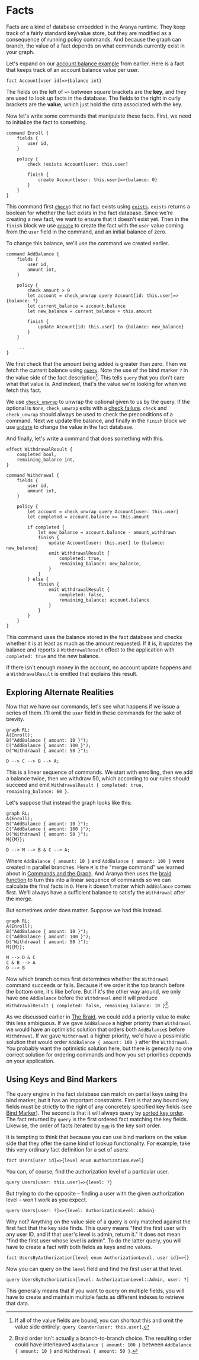 # Facts

Facts are a kind of database embedded in the Aranya runtime. They keep
track of a fairly standard key/value store, but they are modified as a
consequence of running policy commands. And because the graph can
branch, the value of a fact depends on what commands currently exist in
your graph.

Let's expand on our [account balance
example](commands-graph.md#commands) from earlier. Here is a fact that
keeps track of an account balance value per user.

```policy
fact Account[user id]=>{balance int}
```

The fields on the left of `=>` between square brackets are the **key**,
and they are used to look up facts in the database. The fields to the
right in curly brackets are the **value**, which just hold the data
associated with the key.

Now let's write some commands that manipulate these facts. First, we
need to initialize the fact to something.

```policy
command Enroll {
    fields {
        user id,
    }

    policy {
        check !exists Account[user: this.user]

        finish {
            create Account[user: this.user]=>{balance: 0}
        }
    }
}
```

This command first [`check`](../reference/statements/check.md)s that no
fact exists using
[`exists`](../reference/expressions/functions/queries.md#exists).
`exists` returns a boolean for whether the fact exists in the fact
database. Since we're creating a new fact, we want to ensure that it
doesn't exist yet. Then in the `finish` block we use
[`create`](../reference/statements/create.md) to create the fact with
the `user` value coming from the `user` field in the command, and an
initial balance of zero.

To change this balance, we'll use the command we created earlier.

```policy
command AddBalance {
    fields {
        user id,
        amount int,
    }

    policy {
        check amount > 0
        let account = check_unwrap query Account[id: this.user]=>{balance: ?}
        let current_balance = account.balance
        let new_balance = current_balance + this.amount

        finish {
            update Account[id: this.user] to {balance: new_balance}
        }
    }

    ...
}
```

We first check that the amount being added is greater than zero. Then we
fetch the current balance using
[`query`](../reference/expressions/functions/queries.md#query). Note the
use of the bind marker `?` in the value side of the fact
description[^query-value-side]. This tells `query` that you don't care
what that value is. And indeed, that's the value we're looking for when
we fetch this fact.

[^query-value-side]: If all of the value fields are bound, you can
    shortcut this and omit the value side entirely: `query Counter[user:
    this.user]`.

We use
[`check_unwrap`](../reference/expressions/operators.md#optional-operators)
to unwrap the optional given to us by the query. If the optional is
`None`, `check_unwrap` exits with a [check
failure](../reference/errors.md#check-failures). `check` and
`check_unwrap` should always be used to check the preconditions of a
command. Next we update the balance, and finally in the `finish` block
we use [`update`](../reference/statements/update.md) to change the value
in the fact database.

And finally, let's write a command that does something with this.

```policy
effect WithdrawalResult {
    completed bool,
    remaining_balance int,
}

command Withdrawal {
    fields {
        user id,
        amount int,
    }

    policy {
        let account = check_unwrap query Account[user: this.user]
        let completed = account.balance >= this.amount

        if completed {
            let new_balance = account.balance - amount_withdrawn
            finish {
                update Account[user: this.user] to {balance: new_balance}
                emit WithdrawalResult {
                    completed: true,
                    remaining_balance: new_balance,
                }
            }
        } else {
            finish {
                emit WithdrawalResult {
                    completed: false,
                    remaining_balance: account.balance
                }
            }
        }
    }
}
```

This command uses the balance stored in the fact database and checks
whether it is at least as much as the amount requested. If it is, it
updates the balance and reports a `WithdrawalResult` effect to the
application with `completed: true` and the new balance.

If there isn't enough money in the account, no account update happens
and a `WithdrawalResult` is emitted that explains this result.

## Exploring Alternate Realities

Now that we have our commands, let's see what happens if we issue a
series of them. I'll omit the `user` field in these commands for the
sake of brevity.

```mermaid
graph RL;
A(Enroll);
B("AddBalance { amount: 10 }");
C("AddBalance { amount: 100 }");
D("Withdrawal { amount: 50 }");

D --> C --> B --> A;
```

This is a linear sequence of commands. We start with enrolling, then we
add a balance twice, then we withdraw 50, which according to our rules
should succeed and emit `WithdrawalResult { completed: true,
remaining_balance: 60 }`.

Let's suppose that instead the graph looks like this:

```mermaid
graph RL;
A(Enroll);
B("AddBalance { amount: 10 }");
C("AddBalance { amount: 100 }");
D("Withdrawal { amount: 50 }");
M{{M}};

D --> M --> B & C --> A;
```

Where `AddBalance { amount: 10 }` and `AddBalance { amount: 100 }` were
created in parallel branches. Here `M` is the "merge command" we learned
about in [Commands and the Graph](commands-graph.md#the-graph). And
Aranya then uses the [braid function](commands-graph.md#the-braid) to
turn this into a linear sequence of commands so we can calculate the
 final facts in `D`. Here it doesn't matter which `AddBalance` comes
first. We'll always have a sufficient balance to satisfy the
`Withdrawal` after the merge.

But sometimes order does matter. Suppose we had this instead.

```mermaid
graph RL;
A(Enroll);
B("AddBalance { amount: 10 }");
C("AddBalance { amount: 100 }");
D("Withdrawal { amount: 50 }");
M{{M}};

M --> D & C
C & B --> A
D --> B
```

Now which branch comes first determines whether the `Withdrawal` command
succeeds or fails. Because if we order it the top branch before the
bottom one, it's like before. But if it's the other way around, we only
have one `AddBalance` before the `Withdrawal` and it will produce
`WithdrawalResult { completed: false, remaining_balance: 10
}`[^braid-order].

[^braid-order]: Braid order isn't actually a branch-to-branch choice.
    The resulting order could have interleaved `AddBalance { amount: 100
    }` between `AddBalance { amount: 10 }` and `Withdrawal { amount: 50
    }`.

As we discussed earlier in [The Braid](commands-graph.md#the-braid), we
could add a priority value to make this less ambiguous. If we gave
`AddBalance` a higher priority than `Withdrawal` we would have an
optimistic solution that orders both `AddBalance`s before `Withdrawal`.
If we gave `Withdrawal` a higher priority, we'd have a pessimistic
solution that would order `AddBalance { amount: 100 }` after the
`Withdrawal`. You probably want the optimistic solution here, but there
is generally no one correct solution for ordering commands and how you
set priorities depends on your application.

## Using Keys and Bind Markers

The query engine in the fact database can match on partial keys using
the bind marker, but it has an important constraints. First is that any
bound key fields must be strictly to the right of any concretely
specified key fields (see [Bind
Marker](../reference/expressions/functions/queries.md#bind-marker)). The
second is that it will always query by [sorted key
order](../reference/queries-and-iteration.md). The fact returned by
`query` is the first ordered fact matching the key fields. Likewise, the
order of facts iterated by [`map`](../reference/statements/map.md) is
the key sort order.

It is tempting to think that because you can use bind markers on the
value side that they offer the same kind of lookup functionality. For
example, take this very ordinary fact definition for a set of users:

```policy
fact Users[user id]=>{level enum AuthorizationLevel}
```

You can, of course, find the authorization level of a particular user.

```policy
query Users[user: this.user]=>{level: ?}
```

But trying to do the opposite &ndash; finding a user with the given
authorization level &ndash; won't work as you expect.

```policy
query Users[user: ?]=>{level: AuthorizationLevel::Admin}
```

Why not? Anything on the value side of a query is only matched against
the first fact that the key side finds. This query means "find the first
user with any user ID, and if that user's level is admin, return it." It
does not mean "find the first user whose level is admin". To do the
latter query, you will have to create a fact with both fields as keys
and no values.

```policy
fact UsersByAuthorization[level enum AuthorizationLevel, user id]=>{}
```

Now you can query on the `level` field and find the first user at that level.

```policy
query UsersByAuthorization[level: AuthorizationLevel::Admin, user: ?]
```

This generally means that if you want to query on multiple fields, you
will have to create and maintain multiple facts as different indexes to
retrieve that data.